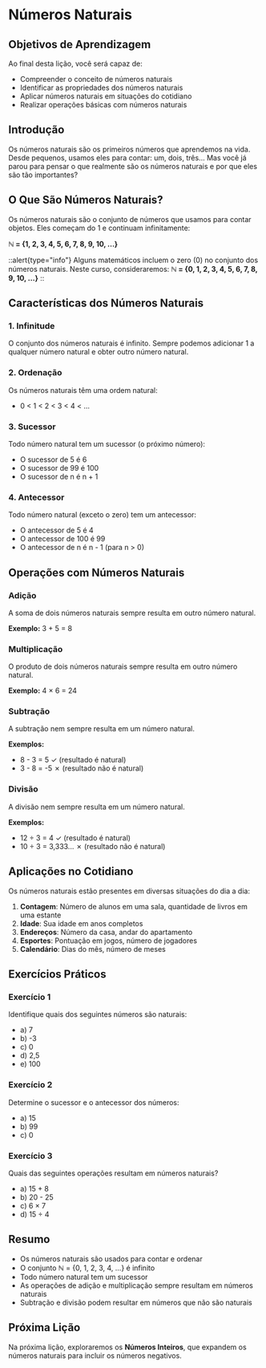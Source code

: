 # Números Naturais

## Objetivos de Aprendizagem

Ao final desta lição, você será capaz de:
- Compreender o conceito de números naturais
- Identificar as propriedades dos números naturais
- Aplicar números naturais em situações do cotidiano
- Realizar operações básicas com números naturais

## Introdução

Os números naturais são os primeiros números que aprendemos na vida. Desde pequenos, usamos eles para contar: um, dois, três... Mas você já parou para pensar o que realmente são os números naturais e por que eles são tão importantes?

## O Que São Números Naturais?

Os números naturais são o conjunto de números que usamos para contar objetos. Eles começam do 1 e continuam infinitamente:

**ℕ = {1, 2, 3, 4, 5, 6, 7, 8, 9, 10, ...}**

::alert{type="info"}
Alguns matemáticos incluem o zero (0) no conjunto dos números naturais. Neste curso, consideraremos:
**ℕ = {0, 1, 2, 3, 4, 5, 6, 7, 8, 9, 10, ...}**
::

## Características dos Números Naturais

### 1. Infinitude
O conjunto dos números naturais é infinito. Sempre podemos adicionar 1 a qualquer número natural e obter outro número natural.

### 2. Ordenação
Os números naturais têm uma ordem natural:
- 0 < 1 < 2 < 3 < 4 < ...

### 3. Sucessor
Todo número natural tem um sucessor (o próximo número):
- O sucessor de 5 é 6
- O sucessor de 99 é 100
- O sucessor de n é n + 1

### 4. Antecessor
Todo número natural (exceto o zero) tem um antecessor:
- O antecessor de 5 é 4
- O antecessor de 100 é 99
- O antecessor de n é n - 1 (para n > 0)

## Operações com Números Naturais

### Adição
A soma de dois números naturais sempre resulta em outro número natural.

**Exemplo:** 3 + 5 = 8

### Multiplicação
O produto de dois números naturais sempre resulta em outro número natural.

**Exemplo:** 4 × 6 = 24

### Subtração
A subtração nem sempre resulta em um número natural.

**Exemplos:**
- 8 - 3 = 5 ✓ (resultado é natural)
- 3 - 8 = -5 ✗ (resultado não é natural)

### Divisão
A divisão nem sempre resulta em um número natural.

**Exemplos:**
- 12 ÷ 3 = 4 ✓ (resultado é natural)
- 10 ÷ 3 = 3,333... ✗ (resultado não é natural)

## Aplicações no Cotidiano

Os números naturais estão presentes em diversas situações do dia a dia:

1. **Contagem**: Número de alunos em uma sala, quantidade de livros em uma estante
2. **Idade**: Sua idade em anos completos
3. **Endereços**: Número da casa, andar do apartamento
4. **Esportes**: Pontuação em jogos, número de jogadores
5. **Calendário**: Dias do mês, número de meses

## Exercícios Práticos

### Exercício 1
Identifique quais dos seguintes números são naturais:
- a) 7
- b) -3
- c) 0
- d) 2,5
- e) 100

### Exercício 2
Determine o sucessor e o antecessor dos números:
- a) 15
- b) 99
- c) 0

### Exercício 3
Quais das seguintes operações resultam em números naturais?
- a) 15 + 8
- b) 20 - 25
- c) 6 × 7
- d) 15 ÷ 4

## Resumo

- Os números naturais são usados para contar e ordenar
- O conjunto ℕ = {0, 1, 2, 3, 4, ...} é infinito
- Todo número natural tem um sucessor
- As operações de adição e multiplicação sempre resultam em números naturais
- Subtração e divisão podem resultar em números que não são naturais

## Próxima Lição

Na próxima lição, exploraremos os **Números Inteiros**, que expandem os números naturais para incluir os números negativos.